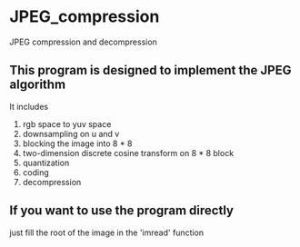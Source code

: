 # JPEG_compression
JPEG compression and decompression
## This program is designed to implement the JPEG algorithm  
It includes  
1. rgb space to yuv space  
2. downsampling on u and v  
3. blocking the image into 8 * 8  
4. two-dimension discrete cosine transform on 8 * 8 block  
5. quantization  
6. coding
7. decompression
## If you want to use the program directly  
just fill the root of the image in the 'imread' function
